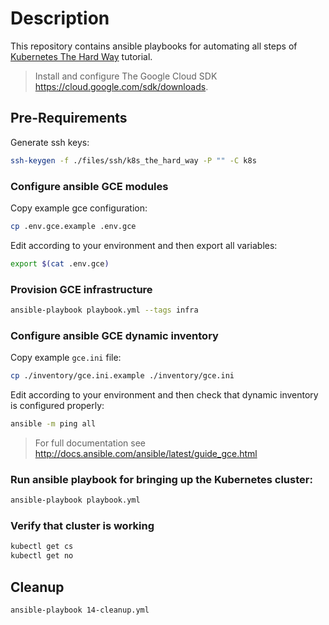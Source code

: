 # Description

This repository contains ansible playbooks for automating all steps of [Kubernetes The Hard Way](https://github.com/kelseyhightower/kubernetes-the-hard-way/blob/master/README.md) tutorial.

> Install and configure The Google Cloud SDK https://cloud.google.com/sdk/downloads.

## Pre-Requirements

Generate ssh keys:
```bash
ssh-keygen -f ./files/ssh/k8s_the_hard_way -P "" -C k8s
```

### Configure ansible GCE modules

Copy example gce configuration:
```bash
cp .env.gce.example .env.gce
```
Edit according to your environment and then export all variables:
```bash
export $(cat .env.gce)
```

### Provision GCE infrastructure
```bash
ansible-playbook playbook.yml --tags infra
```

### Configure ansible GCE dynamic inventory
Copy example `gce.ini` file:
```bash
cp ./inventory/gce.ini.example ./inventory/gce.ini
```
Edit according to your environment and then check that dynamic inventory is configured properly:
```bash
ansible -m ping all
```
> For full documentation see http://docs.ansible.com/ansible/latest/guide_gce.html

### Run ansible playbook for bringing up the Kubernetes cluster:
```bash
ansible-playbook playbook.yml
```

### Verify that cluster is working
```bash
kubectl get cs
kubectl get no
```

## Cleanup
```bash
ansible-playbook 14-cleanup.yml
```
